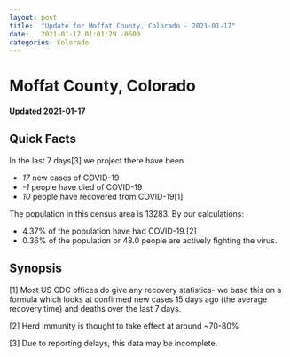 ```yaml
---
layout: post
title:  "Update for Moffat County, Colorado - 2021-01-17"
date:   2021-01-17 01:01:29 -0600
categories: Colorado
---
```


# Moffat County, Colorado
#### Updated 2021-01-17

## Quick Facts

In the last 7 days[3] we project there have been
- *17* new cases of COVID-19
- *-1* people have died of COVID-19
- *10* people have recovered from COVID-19[1]

The population in this census area is 13283. By our calculations:
- 4.37% of the population have had COVID-19.[2]
- 0.36% of the population or 48.0 people are actively fighting the virus.

## Synopsis




[1] Most US CDC offices do give any recovery statistics- we base this on a formula which looks at confirmed new cases
15 days ago (the average recovery time) and deaths over the last 7 days.

[2] Herd Immunity is thought to take effect at around ~70-80%

[3] Due to reporting delays, this data may be incomplete.
 
    